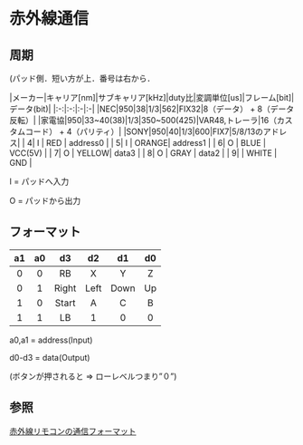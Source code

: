 # 赤外線通信

## 周期
(パッド側．短い方が上．番号は右から．

|メーカー|キャリア[nm]|サブキャリア[kHz]|duty比|変調単位[us]|フレーム[bit]|データ(bit)|
|:-:|:-:|:-|:-|
|NEC|950|38|1/3|562|FIX32|8（データ） + 8（データ反転）|
|家電協|950|33~40(38)|1/3|350~500(425)|VAR48,トレーラ|16（カスタムコード） + 4（パリティ）|
|SONY|950|40|1/3|600|FIX7|5/8/13のアドレス|
| 4| I | RED   | address0 |
| 5| I | ORANGE| address1 |
| 6| O | BLUE  | VCC(5V)  |
| 7| O | YELLOW| data3    |
| 8| O | GRAY  | data2    |
| 9|   | WHITE | GND      |

I = パッドへ入力

O = パッドから出力

## フォーマット
|a1|a0|   d3|  d2|  d1|d0|
|:-:|:-:|:-:|:-:|:-:|:-:|
| 0| 0|   RB|   X|   Y| Z|
| 0| 1|Right|Left|Down|Up|
| 1| 0|Start|   A|   C| B|
| 1| 1|   LB|   1|   0| 0|

a0,a1 = address(Input)

d0-d3 = data(Output)

(ボタンが押されると => ローレベルつまり”０”)

## 参照
[赤外線リモコンの通信フォーマット](http://elm-chan.org/docs/ir_format.html)
